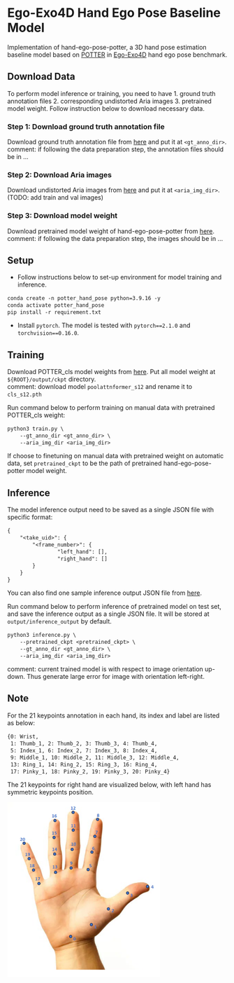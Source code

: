 # Ego-Exo4D Hand Ego Pose Baseline Model 
Implementation of hand-ego-pose-potter, a 3D hand pose estimation baseline model based on [POTTER](https://github.com/zczcwh/POTTER/tree/main) in [Ego-Exo4D](https://github.com/facebookresearch/Ego4d) hand ego pose benchmark.


## Download Data

To perform model inference or training, you need to have 1. ground truth annotation files 2. corresponding undistorted Aria images 3. pretrained model weight. Follow instruction below to download necessary data.

### Step 1: Download ground truth annotation file

Download ground truth annotation file from [here](https://drive.google.com/drive/folders/1F7pz21ejW6J5Eu6Mhhzm9HQ0neFrxrul?usp=sharing) and put it at `<gt_anno_dir>`.  
comment: if following the data preparation step, the annotation files should be in ...

### Step 2: Download Aria images

Download undistorted Aria images from [here](https://drive.google.com/drive/folders/1R2v-xdiQ919sBGgL_MQZtsgsB4BTxVQl?usp=sharing) and put it at `<aria_img_dir>`. (TODO: add train and val images)  


### Step 3: Download model weight
Download pretrained model weight of hand-ego-pose-potter from [here](https://drive.google.com/drive/folders/1WSvV7wvmYBvFhB5KwK6PRXwV5dpHd9Hf?usp=sharing).
comment: if following the data preparation step, the images should be in ...

## Setup

- Follow instructions below to set-up environment for model training and inference.
```
conda create -n potter_hand_pose python=3.9.16 -y
conda activate potter_hand_pose
pip install -r requirement.txt
```
- Install `pytorch`. The model is tested with `pytorch==2.1.0` and `torchvision==0.16.0`. 


## Training

Download POTTER_cls model weights from [here](https://github.com/zczcwh/POTTER/tree/main/image_classification#2-poolattnformer-models-in-paper-we-denote-as-potter_cls). Put all model weight at `${ROOT}/output/ckpt` directory.  
comment: download model `poolattnformer_s12` and rename it to `cls_s12.pth`

Run command below to perform training on manual data with pretrained POTTER_cls weight:
```
python3 train.py \
    --gt_anno_dir <gt_anno_dir> \
    --aria_img_dir <aria_img_dir>
```
If choose to finetuning on manual data with pretrained weight on automatic data, set `pretrained_ckpt` to be the path of pretrained hand-ego-pose-potter model weight.

## Inference

The model inference output need to be saved as a single JSON file with specific format:
```
{
    "<take_uid>": {
        "<frame_number>": {
                "left_hand": [],
                "right_hand": []     
        }
    }
}
```

You can also find one sample inference output JSON file from [here](https://drive.google.com/file/d/1t9U3Em_Y5sjTN5_4GZ6S6rnYUNI5L943/view?usp=sharing).

Run command below to perform inference of pretrained model on test set, and save the inference output as a single JSON file. It will be stored at `output/inference_output` by default. 
```
python3 inference.py \
    --pretrained_ckpt <pretrained_ckpt> \
    --gt_anno_dir <gt_anno_dir> \
    --aria_img_dir <aria_img_dir>
```
comment: current trained model is with respect to image orientation up-down. Thus generate large error for image with orientation left-right. 

## Note
For the 21 keypoints annotation in each hand, its index and label are listed as below:
```
{0: Wrist,
 1: Thumb_1, 2: Thumb_2, 3: Thumb_3, 4: Thumb_4,
 5: Index_1, 6: Index_2, 7: Index_3, 8: Index_4,
 9: Middle_1, 10: Middle_2, 11: Middle_3, 12: Middle_4,
 13: Ring_1, 14: Ring_2, 15: Ring_3, 16: Ring_4,
 17: Pinky_1, 18: Pinky_2, 19: Pinky_3, 20: Pinky_4}
```
The 21 keypoints for right hand are visualized below, with left hand has symmetric keypoints position. 

<img src="assets/hand_index.png" width ="350" height="400">
